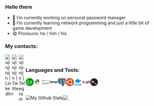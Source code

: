 ### Hello there

- 🔭 I’m currently working on personal password manager
- 🌱 I’m currently learning network programming and just a little bit of game development
- 😄 Pronouns: he / him / his

### My contacts:

[<img align="left" alt="ujinjinjin | LinkedIn" width="22px" src="https://cdn.jsdelivr.net/npm/simple-icons@3.12.1/icons/linkedin.svg" />][linkedin]
[<img align="left" alt="ujinjinjin | Twitter" width="22px" src="https://cdn.jsdelivr.net/npm/simple-icons@3.12.1/icons/twitter.svg" />][twitter]
[<img align="left" alt="ujinjinjin | Telegram" width="22px" src="https://cdn.jsdelivr.net/npm/simple-icons@3.12.1/icons/telegram.svg" />][telegram]

<br />

### Languages and Tools:

<img align="left" alt="Csharp" width="26px" src="https://raw.githubusercontent.com/github/explore/80688e429a7d4ef2fca1e82350fe8e3517d3494d/topics/csharp/csharp.png" />
<img align="left" alt="Python" width="26px" src="https://raw.githubusercontent.com/github/explore/80688e429a7d4ef2fca1e82350fe8e3517d3494d/topics/python/python.png" />
<img align="left" alt="Asp.Net" width="26px" src="https://raw.githubusercontent.com/github/explore/80688e429a7d4ef2fca1e82350fe8e3517d3494d/topics/aspnet/aspnet.png" />
<img align="left" alt="Django" width="26px" src="https://raw.githubusercontent.com/github/explore/80688e429a7d4ef2fca1e82350fe8e3517d3494d/topics/django/django.png" />
<img align="left" alt="PostgreSQL" width="26px" src="https://raw.githubusercontent.com/github/explore/80688e429a7d4ef2fca1e82350fe8e3517d3494d/topics/postgresql/postgresql.png" />
<img align="left" alt="Ubuntu" width="26px" src="https://raw.githubusercontent.com/github/explore/80688e429a7d4ef2fca1e82350fe8e3517d3494d/topics/ubuntu/ubuntu.png" />
<img align="left" alt="Docker" width="26px" src="https://raw.githubusercontent.com/github/explore/80688e429a7d4ef2fca1e82350fe8e3517d3494d/topics/docker/docker.png" />
<img align="left" alt="Git" width="26px" src="https://raw.githubusercontent.com/github/explore/80688e429a7d4ef2fca1e82350fe8e3517d3494d/topics/git/git.png" />
<img align="left" alt="Terminal" width="26px" src="https://raw.githubusercontent.com/github/explore/80688e429a7d4ef2fca1e82350fe8e3517d3494d/topics/terminal/terminal.png" />

## <br />

<img align="left" alt="My Github Stats" src="https://github-readme-stats.vercel.app/api?username=ujinjinjin&show_icons=true&hide_border=true&count_private=true&theme=vue" />
<img align="left" src="https://github-readme-stats.vercel.app/api/top-langs/?username=ujinjinjin&layout=compact&theme=vue" />

[twitter]: https://twitter.com/ujinjinjin/
[linkedin]: https://www.linkedin.com/in/ujinjinjin/
[telegram]: https://t.me/ujinjinjin/
